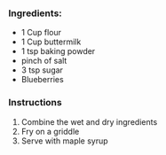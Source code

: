 ### Ingredients:

* 1 Cup flour
* 1 Cup buttermilk
* 1 tsp baking powder
* pinch of salt
* 3 tsp sugar
* Blueberries

### Instructions

1. Combine the wet and dry ingredients
1. Fry on a griddle
1. Serve with maple syrup
